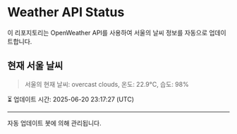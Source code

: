
# Weather API Status

이 리포지토리는 OpenWeather API를 사용하여 서울의 날씨 정보를 자동으로 업데이트합니다.

## 현재 서울 날씨
> 서울의 현재 날씨: overcast clouds, 온도: 22.9°C, 습도: 98%

⏳ 업데이트 시간: 2025-06-20 23:17:27 (UTC)

---
자동 업데이트 봇에 의해 관리됩니다.
